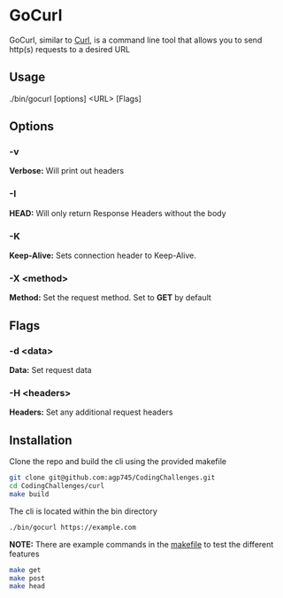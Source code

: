 # GoCurl

GoCurl, similar to [Curl](https://curl.se/), is a command line tool that allows you to send http(s) requests to a desired URL

## Usage

./bin/gocurl \[options] \<URL> \[Flags]

## Options

### -v

**Verbose:**  Will print out headers

### -I

**HEAD:** Will only return Response Headers without the body

### -K

**Keep-Alive:** Sets connection header to Keep-Alive.

### -X \<method>

**Method:** Set the request method. Set to **GET** by default

## Flags

### -d \<data>

**Data:** Set request data

### -H \<headers>

**Headers:** Set any additional request headers

## Installation

Clone the repo and build the cli using the provided makefile

```bash
git clone git@github.com:agp745/CodingChallenges.git
cd CodingChallenges/curl
make build
```

The cli is located within the bin directory

```bash
./bin/gocurl https://example.com
```

**NOTE:** There are example commands in the [makefile](makefile) to test the different features

```bash
make get
make post
make head
```
